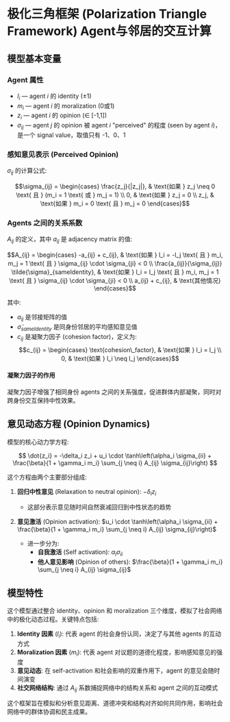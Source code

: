# 极化三角框架 (Polarization Triangle Framework) Agent与邻居的交互计算

## 模型基本变量

### Agent 属性
- $l_i$ — agent $i$ 的 identity (±1)
- $m_i$ — agent $i$ 的 moralization (0或1)
- $z_i$ — agent $i$ 的 opinion (∈ [-1,1])
- $\sigma_{ij}$ — agent $j$ 的 opinion 被 agent $i$ "perceived" 的程度 (seen by agent $i$)，是一个 signal value，取值只有 -1、0、1

### 感知意见表示 (Perceived Opinion)
$\sigma_{ij}$ 的计算公式:

$$\sigma_{ij} = 
\begin{cases}
\frac{z_j}{|z_j|}, & \text{如果 } z_j \neq 0 \text{ 且 } (m_i = 1 \text{ 或 } m_j = 1) \\
0, & \text{如果 } z_j = 0 \\
z_j, & \text{如果 } m_i = 0 \text{ 且 } m_j = 0
\end{cases}$$

### Agents 之间的关系系数
$A_{ij}$ 的定义，其中 $a_{ij}$ 是 adjacency matrix 的值:

$$A_{ij} = 
\begin{cases}
-a_{ij} + c_{ij}, & \text{如果 } l_i = -l_j \text{ 且 } m_i, m_j = 1 \text{ 且 } \sigma_{ij} \cdot \sigma_{ji} < 0 \\
\frac{a_{ij}}{\sigma_{ij}} \tilde{\sigma}_{sameIdentity}, & \text{如果 } l_i = l_j \text{ 且 } m_i, m_j = 1 \text{ 且 } \sigma_{ij} \cdot \sigma_{ji} < 0 \\
a_{ij} + c_{ij}, & \text{其他情况}
\end{cases}$$

其中:
- $a_{ij}$ 是邻接矩阵的值
- $\tilde{\sigma}_{sameIdentity}$ 是同身份邻居的平均感知意见值
- $c_{ij}$ 是凝聚力因子 (cohesion factor)，定义为:
  $$c_{ij} = \begin{cases}
  \text{cohesion\_factor}, & \text{如果 } l_i = l_j \\
  0, & \text{如果 } l_i \neq l_j
  \end{cases}$$

#### 凝聚力因子的作用
凝聚力因子增强了相同身份 agents 之间的关系强度，促进群体内部凝聚，同时对跨身份交互保持中性效果。

## 意见动态方程 (Opinion Dynamics)

模型的核心动力学方程:

$$
\dot{z_i} = -\delta_i z_i + u_i \cdot \tanh\left(\alpha_i \sigma_{ii} + \frac{\beta}{1 + \gamma_i m_i} \sum_{j \neq i} A_{ij} \sigma_{ij}\right)
$$


这个方程由两个主要部分组成:

1. **回归中性意见** (Relaxation to neutral opinion): $-\delta_i z_i$
   - 这部分表示意见随时间自然衰减回归到中性状态的趋势

2. **意见激活** (Opinion activation): $u_i \cdot \tanh\left(\alpha_i \sigma_{ii} + \frac{\beta}{1 + \gamma_i m_i} \sum_{j \neq i} A_{ij} \sigma_{ij}\right)$
   - 进一步分为:
     - **自我激活** (Self activation): $\alpha_i \sigma_{ii}$
     - **他人意见影响** (Opinion of others): $\frac{\beta}{1 + \gamma_i m_i} \sum_{j \neq i} A_{ij} \sigma_{ij}$

## 模型特性

这个模型通过整合 identity、opinion 和 moralization 三个维度，模拟了社会网络中的极化动态过程。关键特点包括:

1. **Identity 因素** ($l_i$): 代表 agent 的社会身份认同，决定了与其他 agents 的互动方式
2. **Moralization 因素** ($m_i$): 代表 agent 对议题的道德化程度，影响感知意见的强度
3. **意见动态**: 在 self-activation 和社会影响的双重作用下，agent 的意见会随时间演变
4. **社交网络结构**: 通过 $A_{ij}$ 系数捕捉网络中的结构关系和 agent 之间的互动模式

这个框架旨在模拟和分析意见距离、道德冲突和结构对齐如何共同作用，影响社会网络中的群体协调和民主成果。 